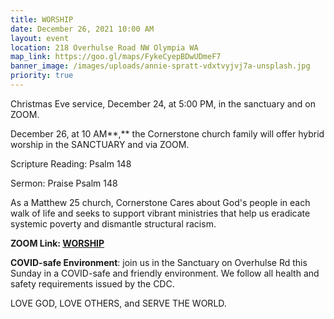 ```yaml
---
title: WORSHIP
date: December 26, 2021 10:00 AM
layout: event
location: 218 Overhulse Road NW Olympia WA
map_link: https://goo.gl/maps/FykeCyepBDwUDmeF7
banner_image: /images/uploads/annie-spratt-vdxtvyjvj7a-unsplash.jpg
priority: true
---
```

Christmas Eve service, December 24, at 5:00 PM, in the sanctuary and on ZOOM. 

December 26, at 10 AM**,** the Cornerstone church family will offer hybrid worship in the SANCTUARY and via ZOOM.  

Scripture Reading: Psalm 148

Sermon: Praise Psalm 148

As a Matthew 25 church, Cornerstone Cares about God's people in each walk of life and seeks to support vibrant ministries that help us eradicate systemic poverty and dismantle structural racism.

**ZOOM Link: [WORSHIP](https://us02web.zoom.us/j/89012302302?pwd=dXVWVGU2Sm9VcHJYN2loNzlBM01kQT09)**

**COVID-safe Environment**: join us in the Sanctuary on Overhulse Rd this Sunday in a COVID-safe and friendly environment. We follow all health and safety requirements issued by the CDC.

LOVE GOD, LOVE OTHERS, and SERVE THE WORLD.